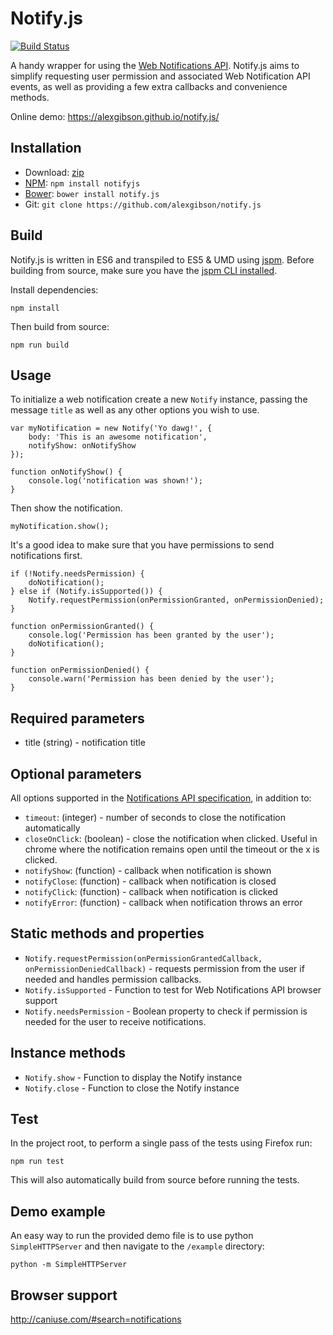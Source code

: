 Notify.js
=========

[![Build Status](https://travis-ci.org/alexgibson/notify.js.png?branch=master)](https://travis-ci.org/alexgibson/notify.js)

A handy wrapper for using the [Web Notifications API](http://www.w3.org/TR/notifications/).
Notify.js aims to simplify requesting user permission and associated Web
Notification API events, as well as providing a few extra callbacks and
convenience methods.

Online demo: https://alexgibson.github.io/notify.js/

Installation
------------

* Download: [zip](https://github.com/alexgibson/notify.js/zipball/master)
* [NPM](https://www.npmjs.org/): `npm install notifyjs`
* [Bower](https://github.com/twitter/bower/): `bower install notify.js`
* Git: `git clone https://github.com/alexgibson/notify.js`

Build
-----

Notify.js is written in ES6 and transpiled to ES5 & UMD using [jspm](http://jspm.io/). Before
building from source, make sure you have the [jspm CLI installed](http://jspm.io/docs/getting-started.html).

Install dependencies:

```
npm install
```

Then build from source:

```
npm run build
```

Usage
-----

To initialize a web notification create a new `Notify` instance, passing the
message `title` as well as any other options you wish to use.

```
var myNotification = new Notify('Yo dawg!', {
	body: 'This is an awesome notification',
	notifyShow: onNotifyShow
});

function onNotifyShow() {
	console.log('notification was shown!');
}
```

Then show the notification.  

```
myNotification.show();
```

It's a good idea to make sure that you have permissions to send notifications
first.

```
if (!Notify.needsPermission) {
    doNotification();
} else if (Notify.isSupported()) {
    Notify.requestPermission(onPermissionGranted, onPermissionDenied);
}

function onPermissionGranted() {
	console.log('Permission has been granted by the user');
	doNotification();
}

function onPermissionDenied() {
	console.warn('Permission has been denied by the user');
}
```

Required parameters
-------------------

* title (string) - notification title

Optional parameters
-------------------

All options supported in the [Notifications API specification](https://notifications.spec.whatwg.org/#dictdef-notificationoptions),
in addition to:

* `timeout`: (integer) - number of seconds to close the notification automatically
* `closeOnClick`: (boolean) - close the notification when clicked. Useful in
chrome where the notification remains open until the timeout or the x is clicked.
* `notifyShow`: (function) - callback when notification is shown
* `notifyClose`: (function) - callback when notification is closed
* `notifyClick`: (function) - callback when notification is clicked
* `notifyError`: (function) - callback when notification throws an error

Static methods and properties
-----------------------------

* `Notify.requestPermission(onPermissionGrantedCallback, onPermissionDeniedCallback)` -
requests permission from the user if needed and handles permission callbacks.
* `Notify.isSupported` - Function to test for Web Notifications API browser
support
* `Notify.needsPermission` - Boolean property to check if permission is needed
for the user to receive notifications.

Instance methods
----------------
* `Notify.show` - Function to display the Notify instance
* `Notify.close` - Function to close the Notify instance

Test
----

In the project root, to perform a single pass of the tests using Firefox run:

```
npm run test
```

This will also automatically build from source before running the tests.

Demo example
------------

An easy way to run the provided demo file is to use python `SimpleHTTPServer`
and then navigate to the `/example` directory:

```
python -m SimpleHTTPServer
```

Browser support
---------------

http://caniuse.com/#search=notifications
